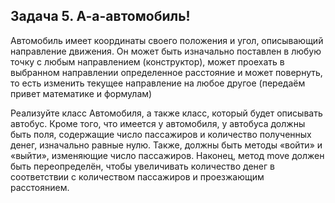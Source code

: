 ## Задача 5. А-а-автомобиль!
Автомобиль имеет координаты своего положения и угол, описывающий направление движения. Он может быть изначально поставлен в любую точку с любым направлением (конструктор), может проехать в выбранном направлении определенное расстояние и может повернуть, то есть изменить текущее направление на любое другое (передаём привет математике и формулам)

Реализуйте класс Автомобиля, а также класс, который будет описывать автобус. Кроме того, что имеется у автомобиля, у автобуса должны быть поля, содержащие число пассажиров и количество полученных денег, изначально равные нулю. Также, должны быть методы «войти» и «выйти», изменяющие число пассажиров. Наконец, метод move должен быть переопределён, чтобы увеличивать количество денег в соответствии с количеством пассажиров и проезжающим расстоянием.

